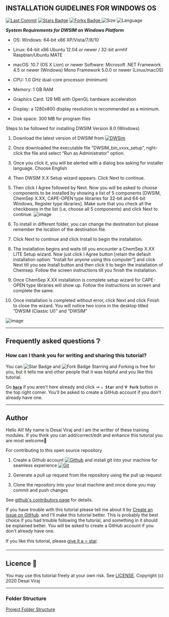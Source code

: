 ## INSTALLATION GUIDELINES FOR WINDOWS OS

 
<p align="left">
<a href="https://github.com/virajdesai0309/DWSIM-Repo"><img src="https://img.shields.io/static/v1?logo=github&label=Originator&message=virajdesai0309&color=ff3300" alt="Last Commit"/></a>
<a href="https://github.com/virajdesai0309/DWSIM-Repo/stargazers"><img src="https://img.shields.io/github/stars/virajdesai0309/DWSIM-Repo.svg?colorB=1a53ff" alt="Stars Badge"/></a>
<a href="https://github.com/virajdesai0309/DWSIM-Repo/network/members"><img src="https://img.shields.io/github/forks/virajdesai0309/DWSIM-Repo" alt="Forks Badge"/> </a>
<img src="https://img.shields.io/github/repo-size/virajdesai0309/DWSIM-Repo.svg?colorB=CC66FF&style=flat" alt="Size"/>
<img src="https://img.shields.io/github/languages/top/virajdesai0309/DWSIM-Repo.svg?colorB=996600&style=flat" alt="Language"/></a>

***System Requirements for DWSIM on Windows Platform***  

* OS: Windows: 64-bit x86 XP/Vista/7/8/10 

* Linux: 64-bit x86 Ubuntu 12.04 or newer / 32-bit armhf Raspbian/Ubuntu MATE 

* macOS: 10.7 (OS X Lion) or newer Software: Microsoft .NET Framework 4.5 or newer (Windows)  Mono Framework 5.0.0 or newer (Linux/macOS) 

* CPU:   1.0 GHz dual-core processor (minimum) 

* Memory: 1 GB RAM 

* Graphics Card: 128 MB with OpenGL hardware acceleration 

* Display: a 1280x800 display resolution is recommended as a minimum. 

* Disk space: 300 MB for program files 
 
Steps to be followed for installing DWSIM Version 8.0 (Windows) 
 
1. Download the latest version of DWSIM from [![DWSim](https://img.shields.io/badge/DWSIM-3776AB?style=flat&logo=DWSIM&logoColor=yellow)](https://sourceforge.net/projects/dwsim/)
3. Once downloaded the executable file “DWSIM_bin_vxxx_setup”, right-click the file and select “Run as Administrator” option. 
4. Once you click it, you will be alerted with a dialog box asking for installer language. Choose English  
5. Then DWSIM X.X Setup wizard appears. Click Next to continue. 
6. Then click I Agree followed by Next. Now you will be asked to choose components to be installed by showing a list of 5 components [DWSIM, ChemSep X.XX, CAPE-OPEN type libraries for 32-bit and 64-bit Windows, Register type libraries]. Make sure that you check all the checkboxes in the list (i.e, choose all 5 components) and click Next to continue.
![image](https://user-images.githubusercontent.com/87890409/183234869-2f6f755c-7084-4508-92a2-1e9c69c95a49.png)

7. To install in different folder, you can change the destination but please remember the location of the destination file.  
8. Click Next to continue and click Install to begin the installation. 
9. The installation begins and waits till you encounter a ChemSep X.XX LITE Setup wizard. 
Now just click I Agree button [retain the default installation option: “Install for anyone using this computer”] and click Next till you see Install button and then click it to begin the installation of Chemsep. Follow the screen instructions till you finish the installation.  
10. Once ChemSep X.XX installation is complete setup wizard for CAPE-OPEN type libraries 
will show up. Follow the instructions on screen and complete the same.  
11. Once installation is completed without error, click Next and click Finish to close the wizard. You will notice two icons in the desktop titled “DWSIM (Classic UI)” and  “DWSIM” 

![image](https://user-images.githubusercontent.com/87890409/183234910-9b670375-1d6e-4d9a-82bb-4df15c2aba42.png)

---

## Frequently asked questions ❔

### How can I thank you for writing and sharing this tutorial?

You can <img src="https://img.shields.io/static/v1?label=%E2%AD%90 Star &message=if%20useful&style=style=flat&color=blue" alt="Star Badge"/> and <img src="https://img.shields.io/static/v1?label=%E2%B5%96 Fork &message=if%20useful&style=style=flat&color=blue" alt="Fork Badge"/> Starring and Forking is free for you, but it tells me and other people that it was helpful and you like this tutorial.

Go [**`here`**](https://github.com/virajdesai0309/DWSim-Repo) if you aren't here already and click ➞ **`✰ Star`** and **`ⵖ Fork`** button in the top right corner. You'll be asked to create a GitHub account if you don't already have one.

---

## Author

Hello All! My name is Desai Viraj and I am the writter of these training modules. If you think you can add/correct/edit and enhance this tutorial you are most welcome🙏


For contributing to this open source repository 

1. Create a Github account [![Github](https://img.shields.io/badge/Github-181717.svg?&style=flate&logo=Github&logoColor=white)](https://github.com/) and install git into your machine for seamless experience [![Git](https://img.shields.io/badge/Git-F05032.svg?&style=flate&logo=Git&logoColor=white)](https://git-scm.com/)

2. Generate a pull up request from the repository using the pull up request

3. Clone the repository into your local machine and once done you may commit and push changes

See [github's contributors page](https://github.com/virajdesai0309/DWSim-Repo/graphs/contributors) for details.

If you have trouble with this tutorial please tell me about it by [Create an issue on GitHub](https://github.com/virajdesai0309/DWSim-Repo/issues/new). and I'll make this tutorial better. This is probably the best choice if you had trouble following the tutorial, and something in it should be explained better. You will be asked to create a GitHub account if you don't already have one.

If you like this tutorial, please [give it a ⭐ star](https://github.com/virajdesai0309/DWSim-Repo).

------------

## Licence 📜

You may use this tutorial freely at your own risk. See [LICENSE](./LICENSE).
Copyright (c) 2020 Desai Viraj

------------
### Folder Structure
[Project Folder Structure](tree.md)

